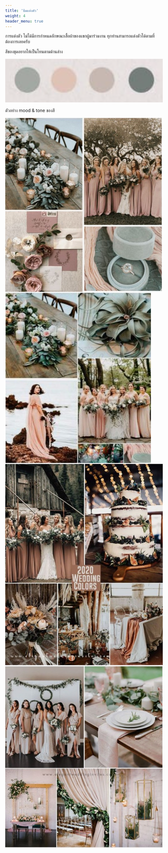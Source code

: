```yaml
---
title: 'ธีมแต่งตัว'
weight: 4
header_menu: true
---
```


การแต่งตัว ไม่ได้มีการกำหนดลักษณะเสื้อผ้าของแขกผู้มาร่วมงาน ทุกท่านสามารถแต่งตัวได้ตามที่ต้องการเลยครับ

สีของชุดอยากให้เป็นโทนตามด้านล่าง

![colors](/images/colors.png)

ตัวอย่าง mood & tone ของสี

![dress1](/images/dress1.jpeg)
![dress2](/images/dress2.jpeg)
![dress3](/images/dress3.jpeg)
![dress4](/images/dress4.jpeg)
